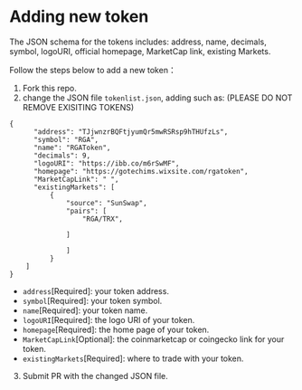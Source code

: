 # Adding new token
The JSON schema for the tokens includes: address, name, decimals, symbol, logoURI, official homepage, MarketCap link, existing Markets.

Follow the steps below to add a new token：
1) Fork this repo.
2) change the JSON file `tokenlist.json`, adding such as: (PLEASE DO NOT REMOVE EXISITING TOKENS)
```
{
      "address": "TJjwnzrBQFtjyumQr5mwRSRsp9hTHUfzLs",
      "symbol": "RGA",
      "name": "RGAToken",
      "decimals": 9,
      "logoURI": "https://ibb.co/m6rSwMF",
      "homepage": "https://gotechims.wixsite.com/rgatoken",
      "MarketCapLink": " ",
      "existingMarkets": [
          {
              "source": "SunSwap",
              "pairs": [
                  "RGA/TRX",
                   
              ]
           
              ]
          }
    ]
}
```
* `address`[Required]: your token address.
* `symbol`[Required]: your token symbol.
* `name`[Required]: your token name.
* `logoURI`[Required]: the logo URI of your token.
* `homepage`[Required]: the home page of your token.
* `MarketCapLink`[Optional]: the coinmarketcap or coingecko link for your token.
* `existingMarkets`[Required]: where to trade with your token.
3) Submit PR with the changed JSON file.



